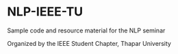# NLP-IEEE-TU
Sample code and resource material for the NLP seminar

Organized by the IEEE Student Chapter, Thapar University
